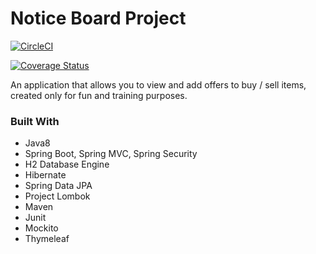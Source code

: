 # Notice Board Project

[![CircleCI](https://circleci.com/gh/mint93/notice-board-project.svg?style=svg)](https://circleci.com/gh/mint93/notice-board-project)

[![Coverage Status](https://coveralls.io/repos/github/mint93/notice-board-project/badge.svg?branch=master)](https://coveralls.io/github/mint93/notice-board-project?branch=master)

An application that allows you to view and add offers to buy / sell items, created only for fun and training purposes.

### Built With

* Java8
* Spring Boot, Spring MVC, Spring Security
* H2 Database Engine
* Hibernate
* Spring Data JPA
* Project Lombok
* Maven
* Junit
* Mockito
* Thymeleaf